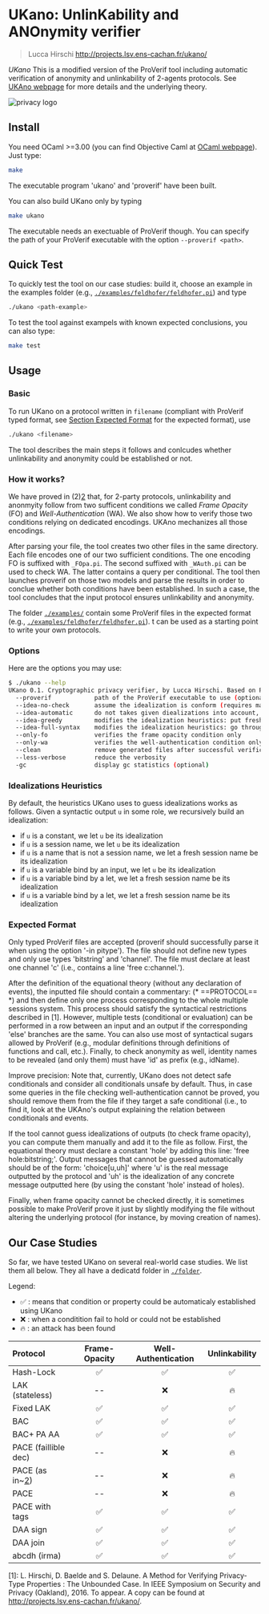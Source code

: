 # UKano: UnlinKability and ANOnymity verifier
> Lucca Hirschi
> http://projects.lsv.ens-cachan.fr/ukano/


*UKano* This is a modified version of the ProVerif tool including automatic
verification of anonymity and unlinkability of 2-agents protocols.
See [UKAno webpage](http://projects.lsv.ens-cachan.fr/ukano/) for more details and the
underlying theory.

![privacy logo](http://projects.lsv.ens-cachan.fr/ukano/pictures/International_justice_and_privacy.jpg "UKano")


## Install

You need OCaml >=3.00 (you can find Objective Caml at [OCaml webpage](ocaml.org)).
Just type:
````bash
make
````
The executable program 'ukano' and 'proverif' have been built.

You can also build UKano only by typing
````bash
make ukano
````
The executable needs an exectuable of ProVerif though. You can specify the path of
your ProVerif executable with the option `--proverif <path>`.


## Quick Test

To quickly test the tool on our case studies: build it, choose an example
in the examples folder (e.g., [`./examples/feldhofer/feldhofer.pi`](./examples/feldhofer/feldhofer.pi))
and type
```bash
./ukano <path-example>
````

To test the tool against exampels with known expected conclusions, you can also type:
````bash
make test
````


## Usage

### Basic
To run UKano on a protocol written in `filename` (compliant with ProVerif typed format, see [Section Expected Format](#expected-format)
for the expected format), use 
````bash
./ukano <filename>
````
The tool describes the main steps it follows and conlcudes whether unlinkability
and anonymity could be established or not.


### How it works?
We have proved in (2)[2] that, for 2-party protocols, unlinkability and anonmyity 
follow from two sufficent conditions we called *Frame Opacity* (FO) and
*Well-Authentication* (WA). We also show how to verify those two conditions
relying on dedicated encodings. UKAno mechanizes all those encodings.

After parsing your file, the tool creates two other files in the same
directory. Each file encodes one of our two sufficient conditions. 
The one encoding FO is suffixed with `_FOpa.pi`. The second suffixed
with `_WAuth.pi` can be used to check WA. The latter contains a query
per conditional.
The tool then launches proverif on those two models and parse the results
in order to conclue whether both conditions have been established. In such
a case, the tool concludes that the input protocol ensures unlinkability and
anonymity.

The folder [`./examples/`](./examples) contain some ProVerif files in the expected
format (e.g., [`./examples/feldhofer/feldhofer.pi`](./examples/feldhofer/feldhofer.pi)). 
t can be used as a starting point to write your own protocols.


### Options
Here are the options you may use:
``` bash
$ ./ukano --help
UKano 0.1. Cryptographic privacy verifier, by Lucca Hirschi. Based on Proverif 1.91, by Bruno Blanchet and Vincent Cheval.
  --proverif            path of the ProVerif executable to use (optional, default: './proverif')
  --idea-no-check       assume the idealization is conform (requires manual checks)
  --idea-automatic      do not takes given diealizations into account, generate them automatically instead
  --idea-greedy         modifies the idealization heuristics: put fresh names for all non-tuple sub-terms
  --idea-full-syntax    modifies the idealization heuristics: go through all functions (including ones in equations) and replace identity names and let variables by holes
  --only-fo             verifies the frame opacity condition only
  --only-wa             verifies the well-authentication condition only
  --clean               remove generated files after successful verification
  --less-verbose        reduce the verbosity
  -gc                   display gc statistics (optional)
```

### Idealizations Heuristics
By default, the heuristics UKano uses to guess idealizations works as follows.
Given a syntactic output `u` in some role, we recursively build an idealization:
 - if `u` is a constant, we let `u` be its idealization
 - if `u` is a session name, we let `u` be its idealization
 - if `u` is a name that is not a session name, we let a fresh session name be its idealization 
 - if `u` is a variable bind by an input, we let `u` be its idealization
 - if `u` is a variable bind by a let, we let a fresh session name be its idealization 
 - if `u` is a variable bind by a let, we let a fresh session name be its idealization 

### Expected Format
Only typed ProVerif files are accepted (proverif should successfully parse
it when using the option '-in pitype'). The file should not define new types
and only use types 'bitstring' and 'channel'. The file must declare at least one
channel 'c' (i.e., contains a line 'free c:channel.').

After the definition of the equational theory (without any declaration of
events), the inputted file should contain a commentary:
       (* ==PROTOCOL== *)
and then define only one process corresponding to the whole multiple
sessions system. This process should satisfy the syntactical
restrictions described in [1]. However, multiple tests (conditional or
evaluation) can be performed in a row between an input and an output
if the corresponding 'else' branches are the same. You can also use most
of syntactical sugars allowed by ProVerif (e.g., modular definitions
through definitions of functions and call, etc.).
Finally, to check anonymity as well, identity names to be revealed
(and only them) must have 'id' as prefix (e.g., idName). 

Improve precision:
Note that, currently, UKano does not detect safe conditionals and consider
all conditionals unsafe by default. Thus, in case some queries in the 
file checking well-authentication cannot be proved, you should remove them
from the file if they target a safe conditional (i.e., to find it, look at
the UKAno's output explaining the relation between conditionals and events.

If the tool cannot guess idealizations of outputs (to check frame opacity),
you can compute them manually and add it to the file as follow. 
First, the equational theory must declare a constant 'hole' by adding this
line: 'free hole:bitstring;'. Output messages that cannot be guessed
automatically should be of the form: 'choice[u,uh]' where 'u' is the real
message outputted by the protocol and 'uh' is the idealization of any concrete
message outputted here (by using the constant 'hole' instead of holes).

Finally, when frame opacity cannot be checked directly, it is sometimes
possible to make ProVerif prove it just by slightly modifying the file
without altering the underlying protocol (for instance, by moving creation
of names).


## Our Case Studies
So far, we have tested UKano on several real-world case studies.
We list them all below. They all have a dedicatd folder in [`./folder`](./folder).

Legend:
- :white_check_mark: : means that condition or property could be automaticaly established using UKano
- :x: : when a conditition fail to hold or could not be established
- :fire: : an attack has been found

| Protocol | Frame-Opacity | Well-Authentication | Unlinkability |
|:---------|:-------------:|:-------------------:|:-------------:|
| Hash-Lock | :white_check_mark: | :white_check_mark: | :white_check_mark: |
| LAK (stateless) | --  | :x: | :fire: |
| Fixed LAK | :white_check_mark: | :white_check_mark: | :white_check_mark: |
| BAC       | :white_check_mark: | :white_check_mark: | :white_check_mark: |
| BAC+ PA AA | :white_check_mark: | :white_check_mark: | :white_check_mark: |
| PACE (faillible dec) |  -- | :x: | :fire: |
| PACE (as in~[2](2))     |  -- | :x: | :fire: |
| PACE | -- | :x: | :fire: |
| PACE with tags | :white_check_mark: | :white_check_mark: | :white_check_mark: |
| DAA sign | :white_check_mark: | :white_check_mark: | :white_check_mark: |
| DAA join | :white_check_mark: | :white_check_mark: | :white_check_mark: |
| abcdh (irma) | :white_check_mark: | :white_check_mark: | :white_check_mark: |


[1]: L. Hirschi, D. Baelde and S. Delaune.
     A Method for Verifying Privacy-Type Properties : The Unbounded Case.
     In IEEE Symposium on Security and Privacy (Oakland), 2016. To appear.
     A copy can be found at http://projects.lsv.ens-cachan.fr/ukano/.

[2]: \cite{bender2009security}

